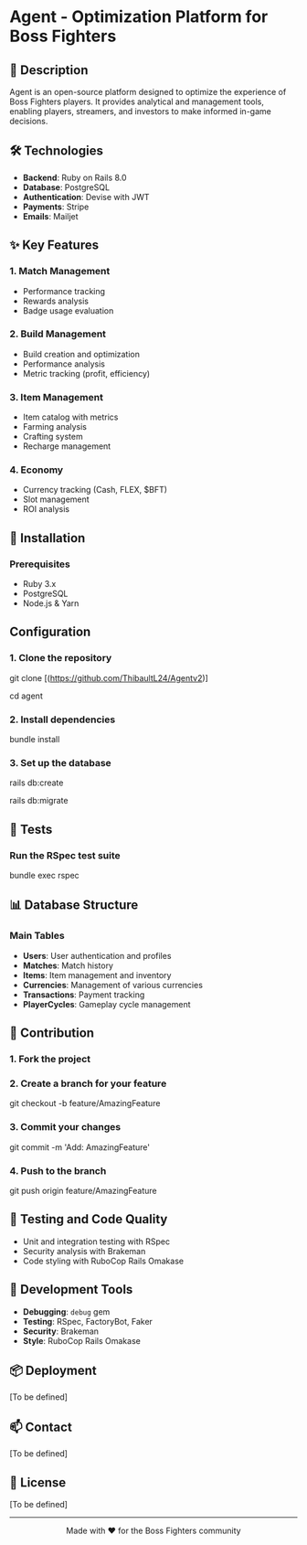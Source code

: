 # Agent - Optimization Platform for Boss Fighters

## 📝 Description
Agent is an open-source platform designed to optimize the experience of Boss Fighters players. It provides analytical and management tools, enabling players, streamers, and investors to make informed in-game decisions.

## 🛠️ Technologies
- **Backend**: Ruby on Rails 8.0
- **Database**: PostgreSQL
- **Authentication**: Devise with JWT
- **Payments**: Stripe
- **Emails**: Mailjet

## ✨ Key Features

### 1. Match Management
- Performance tracking
- Rewards analysis
- Badge usage evaluation

### 2. Build Management
- Build creation and optimization
- Performance analysis
- Metric tracking (profit, efficiency)

### 3. Item Management
- Item catalog with metrics
- Farming analysis
- Crafting system
- Recharge management

### 4. Economy
- Currency tracking (Cash, FLEX, $BFT)
- Slot management
- ROI analysis

## 🚀 Installation

### Prerequisites
- Ruby 3.x
- PostgreSQL
- Node.js & Yarn

## Configuration

### 1. Clone the repository

git clone [(https://github.com/ThibaultL24/Agentv2)]

cd agent

### 2. Install dependencies

bundle install

### 3. Set up the database

rails db:create

rails db:migrate

## 🧪 Tests

### Run the RSpec test suite

bundle exec rspec

## 📊 Database Structure

### Main Tables
- **Users**: User authentication and profiles
- **Matches**: Match history
- **Items**: Item management and inventory
- **Currencies**: Management of various currencies
- **Transactions**: Payment tracking
- **PlayerCycles**: Gameplay cycle management

## 🤝 Contribution

### 1. Fork the project

### 2. Create a branch for your feature

git checkout -b feature/AmazingFeature

### 3. Commit your changes

git commit -m 'Add: AmazingFeature'

### 4. Push to the branch

git push origin feature/AmazingFeature

## 📝 Testing and Code Quality

- Unit and integration testing with RSpec
- Security analysis with Brakeman
- Code styling with RuboCop Rails Omakase

## 🔧 Development Tools

- **Debugging**: `debug` gem
- **Testing**: RSpec, FactoryBot, Faker
- **Security**: Brakeman
- **Style**: RuboCop Rails Omakase

## 📦 Deployment

[To be defined]

## 📫 Contact

[To be defined]

## 📄 License

[To be defined]

---

<p align="center">
  Made with ❤️ for the Boss Fighters community
</p>
